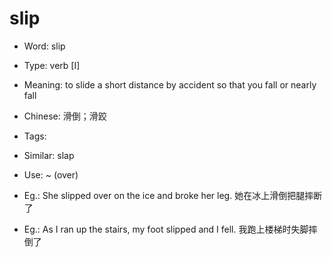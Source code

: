 # slip

- Word: slip

- Type: verb [I]
- Meaning: to slide a short distance by accident so that you fall or nearly fall
- Chinese: 滑倒；滑跤
- Tags: 
- Similar: slap
- Use: ~ (over)
- Eg.: She slipped over on the ice and broke her leg. 她在冰上滑倒把腿摔断了
- Eg.: As I ran up the stairs, my foot slipped and I fell. 我跑上楼梯时失脚摔倒了

